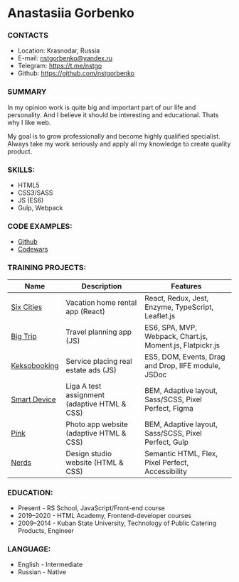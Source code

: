 # Anastasiia Gorbenko

### CONTACTS

* Location: Krasnodar, Russia
* E-mail: nstgorbenko@yandex.ru
* Telegram: https://t.me/nstgo
* Github: https://github.com/nstgorbenko

### SUMMARY

In my opinion work is quite big and important part of our life and personality. And I believe it should be interesting and educational.
Thats why I like web.

My goal is to grow professionally and become highly qualified specialist.
Always take my work seriously and apply all my knowledge to create quality product.

### SKILLS:

* HTML5
* CSS3/SASS 
* JS (ES6)
* Gulp, Webpack

### CODE EXAMPLES:

* [Github](https://github.com/nstgorbenko)
* [Codewars](https://www.codewars.com/users/nstgo)

### TRAINING PROJECTS:

| Name                                                        | Description                                  | Features |
|-------------------------------------------------------------|----------------------------------------------|----------------------------------------------------|
| [Six Cities](https://github.com/nstgorbenko/six-cities)     | Vacation home rental app (React)             | React, Redux, Jest, Enzyme, TypeScript, Leaflet.js |
| [Big Trip](https://github.com/nstgorbenko/big-trip)         | Travel planning app (JS)                     | ES6, SPA, MVP, Webpack, Chart.js, Moment.js, Flatpickr.js |
| [Keksobooking](https://github.com/nstgorbenko/keksobooking) | Service placing real estate ads (JS)         | ES5, DOM, Events, Drag and Drop, IIFE module, JSDoc |
| [Smart Device](https://github.com/nstgorbenko/smart-device) | Liga A test assignment (adaptive HTML & CSS) | BEM, Adaptive layout, Sass/SCSS, Pixel Perfect, Figma |
| [Pink](https://github.com/nstgorbenko/pink)                 | Photo app website (adaptive HTML & CSS)      | BEM, Adaptive layout, Sass/SCSS, Pixel Perfect, Gulp |
| [Nerds](https://github.com/nstgorbenko/nerds)               | Design studio website (HTML & CSS)           | Semantic HTML, Flex, Pixel Perfect, Accessibility |


### EDUCATION:

* Present - RS School, JavaScript/Front-end course
* 2019–2020 - HTML Academy, Frontend-developer courses
* 2009–2014 - Kuban State University, Technology of Public Catering Products, Engineer

### LANGUAGE:

* English - Intermediate
* Russian - Native
